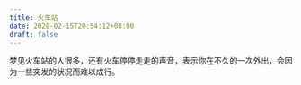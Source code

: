 ```yaml
---
title: 火车站
date: 2020-02-15T20:54:12+08:00
draft: false
---
```


梦见火车站的人很多，还有火车停停走走的声音，表示你在不久的一次外出，会因为一些突发的状况而难以成行。<br>
